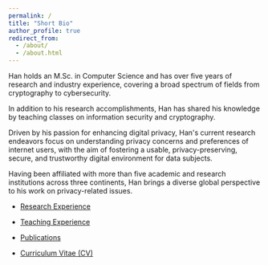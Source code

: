 ```yaml
---
permalink: /
title: "Short Bio"
author_profile: true
redirect_from: 
  - /about/
  - /about.html
---
```



Han holds an M.Sc. in Computer Science and has over five years of research and industry experience, covering a broad spectrum of fields from cryptography to cybersecurity.

In addition to his research accomplishments, Han has shared his knowledge by teaching classes on information security and cryptography.

Driven by his passion for enhancing digital privacy, Han's current research endeavors focus on understanding privacy concerns and preferences of internet users, with the aim of fostering a usable, privacy-preserving, secure, and trustworthy digital environment for data subjects.

Having been affiliated with more than five academic and research institutions across three continents, Han brings a diverse global perspective to his work on privacy-related issues.





- [Research Experience](/research/)

- [Teaching Experience](/teaching/)

- [Publications](/publications/)

- [Curriculum Vitae (CV)](/cv/)



